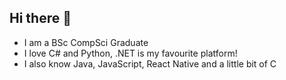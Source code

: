 ## Hi there 👋
- I am a BSc CompSci Graduate
- I love C# and Python, .NET is my favourite platform!
- I also know Java, JavaScript, React Native and a little bit of C

<!--
**chase-kretch/chase-kretch** is a ✨ _special_ ✨ repository because its `README.md` (this file) appears on your GitHub profile.

Here are some ideas to get you started:

- 🔭 I’m currently working on ...
- 🌱 I’m currently learning ...
- 👯 I’m looking to collaborate on ...
- 🤔 I’m looking for help with ...
- 💬 Ask me about ...
- 📫 How to reach me: ...
- 😄 Pronouns: ...
- ⚡ Fun fact: ...
-->
